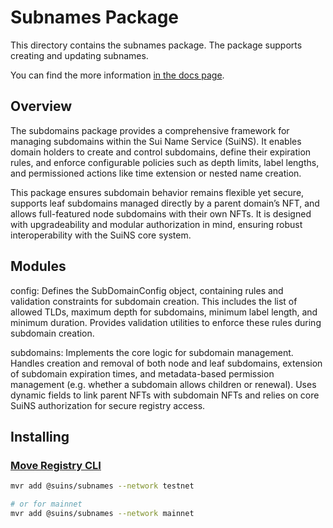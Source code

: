 # Subnames Package

This directory contains the subnames package. The package supports creating and updating subnames.

You can find the more information
[in the docs page](https://docs.suins.io/developer/subnames).

## Overview

The subdomains package provides a comprehensive framework for managing subdomains within the Sui Name Service (SuiNS). It enables domain holders to create and control subdomains, define their expiration rules, and enforce configurable policies such as depth limits, label lengths, and permissioned actions like time extension or nested name creation.

This package ensures subdomain behavior remains flexible yet secure, supports leaf subdomains managed directly by a parent domain’s NFT, and allows full-featured node subdomains with their own NFTs. It is designed with upgradeability and modular authorization in mind, ensuring robust interoperability with the SuiNS core system.

## Modules

config: Defines the SubDomainConfig object, containing rules and validation constraints for subdomain creation. This includes the list of allowed TLDs, maximum depth for subdomains, minimum label length, and minimum duration. Provides validation utilities to enforce these rules during subdomain creation.

subdomains: Implements the core logic for subdomain management. Handles creation and removal of both node and leaf subdomains, extension of subdomain expiration times, and metadata-based permission management (e.g. whether a subdomain allows children or renewal). Uses dynamic fields to link parent NFTs with subdomain NFTs and relies on core SuiNS authorization for secure registry access.

## Installing

### [Move Registry CLI](https://docs.suins.io/move-registry)

```bash
mvr add @suins/subnames --network testnet

# or for mainnet
mvr add @suins/subnames --network mainnet
```
